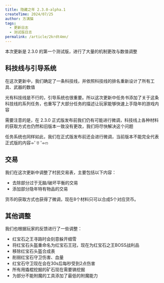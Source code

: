 ```yaml
---
title: 隐藏之年 2.3.0-alpha.1
createTime: 2024/07/25
author: 方漓猫
tags:
  - 更新日志
  - 测试版日志
permalink: /article/2krdt4mn/
---
```

本次更新是 2.3.0 的第一个测试版，进行了大量的机制更改与数值调整

<!-- more -->
## 科技线与引导系统
在这次更新中，我们确定了一条科技线，并依照科技线的排名重新设计了所有工具、武器的数值

光有科技线是不行的，引导系统也很重要。所以这次更新中任务书添加了关于这条科技线的系列任务，也重写了大部分任务的描述让玩家能够快速上手隐年的游戏内容

需要注意的是，在 2.3.0 正式版发布前我们仍有可能进行微调，科技线上各种材料的获取方式也仍然和旧版本一致没有更改，我们将尽快解决这个问题

任务系统也同样如此，我们在正式版发布前还会进行微调，当前版本不能完全代表正式版的内容⌯' ꇴ '⌯ಣ

## 交易
我们在这次更新中调整了村民交易表，主要包括以下内容：
  - 去除部分过于无脑/破坏平衡的交易
  - 添加部分隐年特有物品的交易

货币的获取方式也获得了微调，现在8个材料只可以合成5个对应货币。

## 其他调整
我们也根据玩家的反馈进行了一些调整：

- 红宝石之王寻路时会刻意躲开细雪
- 将红宝石头盔重命名为红宝石王冠，现在为红宝石之王BOSS战利品
- 移除红宝石头盔合成表
- 削弱红宝石守卫伤害、血量
- 红宝石守卫现在会在30s后每秒受到2点伤害
- 所有用撬棍挖掘的矿石现在需要镐挖掘
- 为部分不能附魔的工具添加了最低的附魔能力